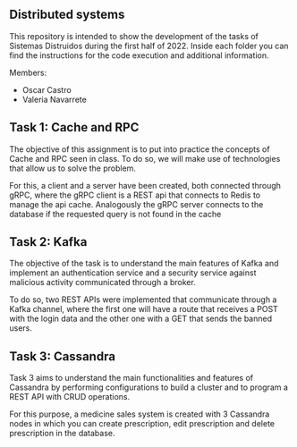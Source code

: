 ## Distributed systems 

This repository is intended to show the development of the tasks of Sistemas Distruidos during the first half of 2022.
Inside each folder you can find the instructions for the code execution and additional information.

Members:
- Oscar Castro
- Valeria Navarrete

## Task 1: Cache and RPC

The objective of this assignment is to put into practice the concepts of Cache and RPC seen in class. To do so, we will make use of technologies that allow us to solve the problem.

For this, a client and a server have been created, both connected through gRPC, where the gRPC client is a REST api that connects to Redis to manage the api cache. Analogously the gRPC server connects to the database if the requested query is not found in the cache

## Task 2: Kafka

The objective of the task is to understand the main features of Kafka and implement an authentication service and a security service against malicious activity communicated through a broker.

To do so, two REST APIs were implemented that communicate through a Kafka channel, where the first one will have a route that receives a POST with the login data and the other one with a GET that sends the banned users.

## Task 3: Cassandra
Task 3 aims to understand the main functionalities and features of Cassandra by performing configurations to build a cluster and to program a REST API with CRUD operations.

For this purpose, a medicine sales system is created with 3 Cassandra nodes in which you can create prescription, edit prescription and delete prescription in the database. 
